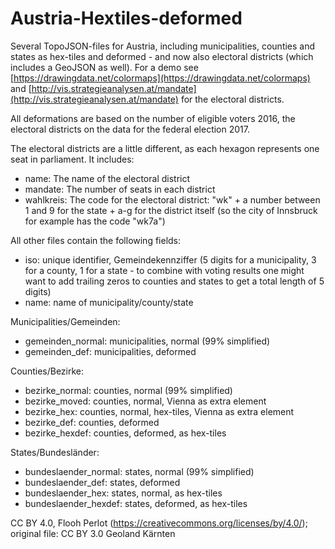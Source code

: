 # Austria-Hextiles-deformed

Several TopoJSON-files for Austria, including municipalities, counties and states as hex-tiles and deformed - and now also electoral districts (which includes a GeoJSON as well). For a demo see [https://drawingdata.net/colormaps](https://drawingdata.net/colormaps) and [http://vis.strategieanalysen.at/mandate](http://vis.strategieanalysen.at/mandate) for the electoral districts.

All deformations are based on the number of eligible voters 2016, the electoral districts on the data for the federal election 2017.

The electoral districts are a little different, as each hexagon represents one seat in parliament. It includes:
* name: The name of the electoral district
* mandate: The number of seats in each district
* wahlkreis: The code for the electoral district: "wk" + a number between 1 and 9 for the state + a-g for the district itself (so the city of Innsbruck for example has the code "wk7a")


All other files contain the following fields:
* iso: unique identifier, Gemeindekennziffer (5 digits for a municipality, 3 for a county, 1 for a state - to combine with voting results one might want to add trailing zeros to counties and states to get a total length of 5 digits)
* name: name of municipality/county/state


Municipalities/Gemeinden:
* gemeinden_normal: municipalities, normal (99% simplified)
* gemeinden_def: municipalities, deformed


Counties/Bezirke:
* bezirke_normal: counties, normal (99% simplified) 
* bezirke_moved: counties, normal, Vienna as extra element
* bezirke_hex: counties, normal, hex-tiles, Vienna as extra element
* bezirke_def: counties, deformed
* bezirke_hexdef: counties, deformed, as hex-tiles


States/Bundesländer:
* bundeslaender_normal: states, normal (99% simplified)
* bundeslaender_def: states, deformed
* bundeslaender_hex: states, normal, as hex-tiles
* bundeslaender_hexdef: states, deformed, as hex-tiles


CC BY 4.0, Flooh Perlot (https://creativecommons.org/licenses/by/4.0/); original file: CC BY 3.0 Geoland Kärnten 
